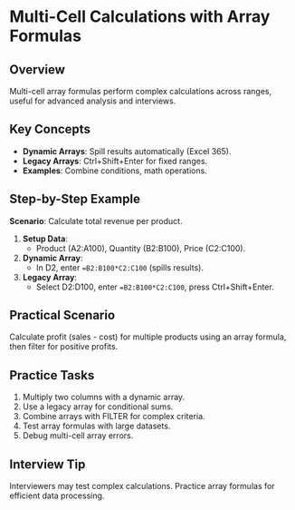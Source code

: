 # Multi-Cell Calculations with Array Formulas

## Overview
Multi-cell array formulas perform complex calculations across ranges, useful for advanced analysis and interviews.

## Key Concepts
- **Dynamic Arrays**: Spill results automatically (Excel 365).
- **Legacy Arrays**: Ctrl+Shift+Enter for fixed ranges.
- **Examples**: Combine conditions, math operations.

## Step-by-Step Example
**Scenario**: Calculate total revenue per product.
1. **Setup Data**:
   - Product (A2:A100), Quantity (B2:B100), Price (C2:C100).
2. **Dynamic Array**:
   - In D2, enter `=B2:B100*C2:C100` (spills results).
3. **Legacy Array**:
   - Select D2:D100, enter `=B2:B100*C2:C100`, press Ctrl+Shift+Enter.

## Practical Scenario
Calculate profit (sales - cost) for multiple products using an array formula, then filter for positive profits.

## Practice Tasks
1. Multiply two columns with a dynamic array.
2. Use a legacy array for conditional sums.
3. Combine arrays with FILTER for complex criteria.
4. Test array formulas with large datasets.
5. Debug multi-cell array errors.

## Interview Tip
Interviewers may test complex calculations. Practice array formulas for efficient data processing.